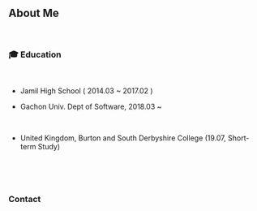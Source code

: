 ## About Me
​

### 🎓 Education

​
- Jamil High School ( 2014.03 ~ 2017.02 )

- Gachon Univ. Dept of Software, 2018.03 ~ 

​

- United Kingdom, Burton and South Derbyshire College (19.07, Short-term Study)

​

​

###  Contact
